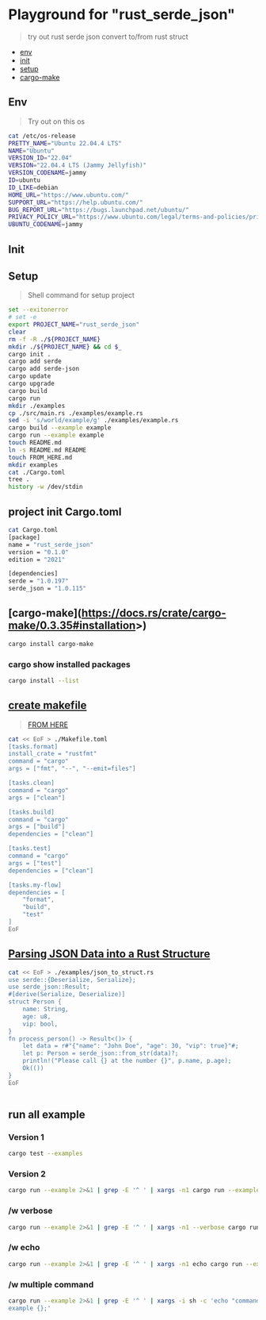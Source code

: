 # Playground for "rust_serde_json"

> try out rust serde json convert to/from rust struct

<!-- [[_TOC_]] -->

- [env](#env)
- [init](#init)
- [setup](#setup)
- [cargo-make](#cargo-make)

## Env

> Try out on this os

```bash
cat /etc/os-release
PRETTY_NAME="Ubuntu 22.04.4 LTS"
NAME="Ubuntu"
VERSION_ID="22.04"
VERSION="22.04.4 LTS (Jammy Jellyfish)"
VERSION_CODENAME=jammy
ID=ubuntu
ID_LIKE=debian
HOME_URL="https://www.ubuntu.com/"
SUPPORT_URL="https://help.ubuntu.com/"
BUG_REPORT_URL="https://bugs.launchpad.net/ubuntu/"
PRIVACY_POLICY_URL="https://www.ubuntu.com/legal/terms-and-policies/privacy-policy"
UBUNTU_CODENAME=jammy
```

## Init

## Setup

> Shell command for setup project

```bash
set --exitonerror
# set -e
export PROJECT_NAME="rust_serde_json"
clear
rm -f -R ./${PROJECT_NAME}
mkdir ./${PROJECT_NAME} && cd $_
cargo init .
cargo add serde
cargo add serde-json
cargo update
cargo upgrade
cargo build
cargo run
mkdir ./examples
cp ./src/main.rs ./examples/example.rs
sed -i 's/world/example/g' ./examples/example.rs
cargo build --example example
cargo run --example example
touch README.md
ln -s README.md README
touch FROM_HERE.md
mkdir examples
cat ./Cargo.toml
tree .
history -w /dev/stdin
```

## project init Cargo.toml

```bash
cat Cargo.toml
[package]
name = "rust_serde_json"
version = "0.1.0"
edition = "2021"

[dependencies]
serde = "1.0.197"
serde_json = "1.0.115"
```

## [cargo-make](<https://docs.rs/crate/cargo-make/0.3.35#installation>>)

```bash
cargo install cargo-make
```

### cargo show installed packages

```bash
cargo install --list
```

## [create makefile](https://stackoverflow.com/questions/2500436/how-does-cat-eof-work-in-bash)

> [FROM HERE](https://sagiegurari.github.io/cargo-make/)

```bash
cat << EoF > ./Makefile.toml
[tasks.format]
install_crate = "rustfmt"
command = "cargo"
args = ["fmt", "--", "--emit=files"]

[tasks.clean]
command = "cargo"
args = ["clean"]

[tasks.build]
command = "cargo"
args = ["build"]
dependencies = ["clean"]

[tasks.test]
command = "cargo"
args = ["test"]
dependencies = ["clean"]

[tasks.my-flow]
dependencies = [
    "format",
    "build",
    "test"
]
EoF
```

## [Parsing JSON Data into a Rust Structure](https://reintech.io/blog/working-with-json-in-rust)

```bash
cat << EoF > ./examples/json_to_struct.rs
use serde::{Deserialize, Serialize};
use serde_json::Result;
#[derive(Serialize, Deserialize)]
struct Person {
    name: String,
    age: u8,
    vip: bool,
}
fn process_person() -> Result<()> {
    let data = r#"{"name": "John Doe", "age": 30, "vip": true}"#;
    let p: Person = serde_json::from_str(data)?;
    println!("Please call {} at the number {}", p.name, p.age);
    Ok(())
}
EoF



```

## run all example

### Version 1

```bash
cargo test --examples
```

### Version 2

```bash
cargo run --example 2>&1 | grep -E '^ ' | xargs -n1 cargo run --example
```

### /w verbose

```bash
cargo run --example 2>&1 | grep -E '^ ' | xargs -n1 --verbose cargo run --example
```

### /w echo

```bash
cargo run --example 2>&1 | grep -E '^ ' | xargs -n1 echo cargo run --example
```

### /w multiple command

```bash
cargo run --example 2>&1 | grep -E '^ ' | xargs -i sh -c 'echo "command cargo run --example {}" ; cargo run --
example {};'
```

